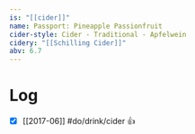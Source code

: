 ```yaml
---
is: "[[cider]]"
name: Passport: Pineapple Passionfruit
cider-style: Cider - Traditional - Apfelwein
cidery: "[[Schilling Cider]]"
abv: 6.7
---
```


# Log
- [x] [[2017-06]] #do/drink/cider 👍
